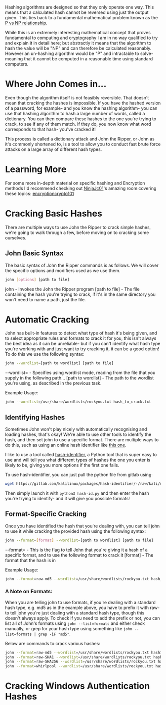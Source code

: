 Hashing algorithms are designed so that they only operate one way. This means that a calculated hash cannot be reversed using just the output given. This ties back to 
a fundamental mathematical problem known as the [P vs NP relationship](https://en.wikipedia.org/wiki/P_versus_NP_problem).

While this is an extremely interesting mathematical concept that proves fundamental to computing and cryptography I am in no way qualified to try and explain it in detail here; but abstractly it means that the algorithm to hash the value will be "NP" and can therefore be calculated reasonably. However an un-hashing algorithm would be "P" and intractable to solve- meaning that it cannot be computed in a reasonable time using standard computers.

# Where John Comes in...
Even though the algorithm itself is not feasibly reversible. That doesn't mean that cracking the hashes is impossible. If you have the hashed version of a password, for example- and you know the hashing algorithm- you can use that hashing algorithm to hash a large number of words, called a dictionary. You can then compare these hashes to the one you're trying to crack, to see if any of them match. If they do, you now know what word corresponds to that hash- you've cracked it!

This process is called a dictionary attack and John the Ripper, or John as it's commonly shortened to, is a tool to allow you to conduct fast brute force attacks on a large array of different hash types.

# Learning More
For some more in-depth material on specific hashing and Encryption methods I'd recommend checking out [NinjaJc01]([url](https://tryhackme.com/p/NinjaJc01))'s amazing room covering these topics: [encryptioncrypto101](https://tryhackme.com/room/encryptioncrypto101)

# Cracking Basic Hashes
There are multiple ways to use John the Ripper to crack simple hashes, we're going to walk through a few, before moving on to cracking some ourselves.


## John Basic Syntax
The basic syntax of John the Ripper commands is as follows. We will cover the specific options and modifiers used as we use them.
```sh
john [options] [path to file]
```
john - Invokes the John the Ripper program
[path to file] - The file containing the hash you're trying to crack, if it's in the same directory you won't need to name a path, just the file.

# Automatic Cracking
John has built-in features to detect what type of hash it's being given, and to select appropriate rules and formats to crack it for you, this isn't always the best idea as it can be unreliable- but if you can't identify what hash type you're working with and just want to try cracking it, it can be a good option! To do this we use the following syntax:
```sh
john --wordlist=[path to wordlist] [path to file]
```
--wordlist= - Specifies using wordlist mode, reading from the file that you supply in the following path...
[path to wordlist] - The path to the wordlist you're using, as described in the previous task.

Example Usage:
```sh
john --wordlist=/usr/share/wordlists/rockyou.txt hash_to_crack.txt
```

## Identifying Hashes
Sometimes John won't play nicely with automatically recognising and loading hashes, that's okay! We're able to use other tools to identify the hash, and then set john to use a specific format. There are multiple ways to do this, such as using an online hash identifier like [this one](https://hashes.com/en/tools/hash_identifier). 

I like to use a tool called [hash-identifier](https://gitlab.com/kalilinux/packages/hash-identifier/-/tree/kali/master), a Python tool that is super easy to use and will tell you what different types of hashes the one you enter is likely to be, giving you more options if the first one fails.

To use hash-identifier, you can just pull the python file from gitlab using:
```sh
wget https://gitlab.com/kalilinux/packages/hash-identifier/-/raw/kali/master/hash-id.py
```

Then simply launch it with ```python3 hash-id.py``` and then enter the hash you're trying to identify- and it will give you possible formats!

## Format-Specific Cracking
Once you have identified the hash that you're dealing with, you can tell john to use it while cracking the provided hash using the following syntax:
```sh
john --format=[format] --wordlist=[path to wordlist] [path to file]
```

--format= - This is the flag to tell John that you're giving it a hash of a specific format, and to use the following format to crack it
[format] - The format that the hash is in

Example Usage:
```sh
john --format=raw-md5 --wordlist=/usr/share/wordlists/rockyou.txt hash_to_crack.txt
```

### A Note on Formats:
When you are telling john to use formats, if you're dealing with a standard hash type, e.g. md5 as in the example above, you have to prefix it with raw- to tell john you're just dealing with a standard hash type, though this doesn't always apply. To check if you need to add the prefix or not, you can list all of John's formats 
using ```john --list=formats``` and either check manually, or grep for your hash type using something like ```john --list=formats | grep -iF "md5"```.

Below are commands to crack various hashes:
```sh
john --format=raw-md5 --wordlist=/usr/share/wordlists/rockyou.txt hash1.txt 
john --format=raw-SHA1 --wordlist=/usr/share/wordlists/rockyou.txt hash2.txt 
john --format=raw-SHA256 --wordlist=/usr/share/wordlists/rockyou.txt hash3.txt 
john --format=whirlpool --wordlist=/usr/share/wordlists/rockyou.txt hash4.txt 
```

# Cracking Windows Authentication Hashes
